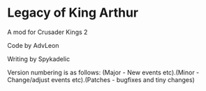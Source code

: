 # Legacy of King Arthur
A mod for Crusader Kings 2

Code by AdvLeon

Writing by Spykadelic

Version numbering is as follows: (Major - New events etc).(Minor - Change/adjust events etc).(Patches - bugfixes and tiny changes)
